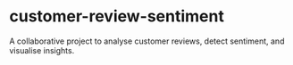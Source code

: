 # customer-review-sentiment
A collaborative project to analyse customer reviews, detect sentiment, and visualise insights.
